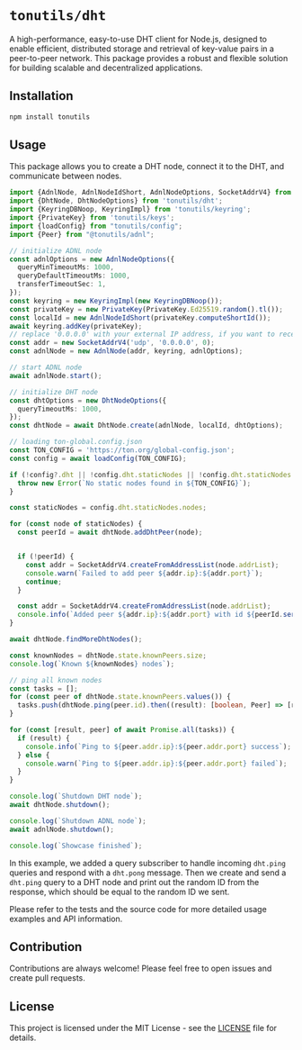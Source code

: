 # `tonutils/dht`

A high-performance, easy-to-use DHT client for Node.js, designed to enable efficient, distributed storage and retrieval of key-value pairs in a peer-to-peer network. This package provides a robust and flexible solution for building scalable and decentralized applications.

## Installation

```sh
npm install tonutils
```

## Usage

This package allows you to create a DHT node, connect it to the DHT, and communicate between nodes.

```typescript
import {AdnlNode, AdnlNodeIdShort, AdnlNodeOptions, SocketAddrV4} from 'tonutils/adnl';
import {DhtNode, DhtNodeOptions} from 'tonutils/dht';
import {KeyringDBNoop, KeyringImpl} from 'tonutils/keyring';
import {PrivateKey} from 'tonutils/keys';
import {loadConfig} from "tonutils/config";
import {Peer} from "@tonutils/adnl";

// initialize ADNL node
const adnlOptions = new AdnlNodeOptions({
  queryMinTimeoutMs: 1000,
  queryDefaultTimeoutMs: 1000,
  transferTimeoutSec: 1,
});
const keyring = new KeyringImpl(new KeyringDBNoop());
const privateKey = new PrivateKey(PrivateKey.Ed25519.random().tl());
const localId = new AdnlNodeIdShort(privateKey.computeShortId());
await keyring.addKey(privateKey);
// replace '0.0.0.0' with your external IP address, if you want to receive packets from other nodes in the network
const addr = new SocketAddrV4('udp', '0.0.0.0', 0);
const adnlNode = new AdnlNode(addr, keyring, adnlOptions);

// start ADNL node
await adnlNode.start();

// initialize DHT node
const dhtOptions = new DhtNodeOptions({
  queryTimeoutMs: 1000,
});
const dhtNode = await DhtNode.create(adnlNode, localId, dhtOptions);

// loading ton-global.config.json
const TON_CONFIG = 'https://ton.org/global-config.json';
const config = await loadConfig(TON_CONFIG);

if (!config?.dht || !config.dht.staticNodes || !config.dht.staticNodes.nodes) {
  throw new Error(`No static nodes found in ${TON_CONFIG}`);
}

const staticNodes = config.dht.staticNodes.nodes;

for (const node of staticNodes) {
  const peerId = await dhtNode.addDhtPeer(node);


  if (!peerId) {
    const addr = SocketAddrV4.createFromAddressList(node.addrList);
    console.warn(`Failed to add peer ${addr.ip}:${addr.port}`);
    continue;
  }

  const addr = SocketAddrV4.createFromAddressList(node.addrList);
  console.info(`Added peer ${addr.ip}:${addr.port} with id ${peerId.serialize().toString('hex')}`);
}

await dhtNode.findMoreDhtNodes();

const knownNodes = dhtNode.state.knownPeers.size;
console.log(`Known ${knownNodes} nodes`);

// ping all known nodes
const tasks = [];
for (const peer of dhtNode.state.knownPeers.values()) {
  tasks.push(dhtNode.ping(peer.id).then((result): [boolean, Peer] => [result, peer]));
}

for (const [result, peer] of await Promise.all(tasks)) {
  if (result) {
    console.info(`Ping to ${peer.addr.ip}:${peer.addr.port} success`);
  } else {
    console.warn(`Ping to ${peer.addr.ip}:${peer.addr.port} failed`);
  }
}

console.log(`Shutdown DHT node`);
await dhtNode.shutdown();

console.log(`Shutdown ADNL node`);
await adnlNode.shutdown();

console.log(`Showcase finished`);
```

In this example, we added a query subscriber to handle incoming `dht.ping` queries and respond with a `dht.pong` message. Then we create and send a `dht.ping` query to a DHT node and print out the random ID from the response, which should be equal to the random ID we sent.

Please refer to the tests and the source code for more detailed usage examples and API information.

## Contribution

Contributions are always welcome! Please feel free to open issues and create pull requests.

## License

This project is licensed under the MIT License - see the [LICENSE](LICENSE) file for details.
